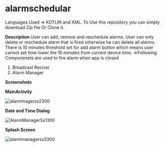 # alarmschedular
Languages Used => KOTLIN and XML.
To Use this repository you can simply download Zip file Or Clone it.

**Description**
User can add, remove and reschedule alarms. User can only delete or reschedule alarm that is fired otherwise he can delete all alarms. There is 10 minutes threshold set for add alarm button which means user cannot set time lower the 10 minutes from current device time.
=>Following Componenets are used to fire alarm when app is closed
1. Broadcast Reciver
2. Alarm Manager


**Screenshots**

**MainActivity**

![alarmmagerss2300](https://github.com/haseebsadaqat/alarmschedular/assets/48862033/b5157d35-008e-4248-90af-06dc96c6b6be)

**Date and Time Dialog**

![AlarmManagerSs1300](https://github.com/haseebsadaqat/alarmschedular/assets/48862033/37c2dc62-bf2c-4244-889d-2b0570f012fd)


**Splash Screen**

![alarmmanagerss3300](https://github.com/haseebsadaqat/alarmschedular/assets/48862033/ef7da002-f4c5-4336-81af-092f86386a3e)






